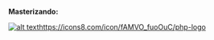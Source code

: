**Masterizando:** 

[![alt text](https://icons8.com/icon/fAMVO_fuoOuC/php-logo)](https://icons8.com/icon/fAMVO_fuoOuC/php-logo)https://icons8.com/icon/fAMVO_fuoOuC/php-logo
